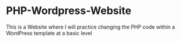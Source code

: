 # PHP-Wordpress-Website
This is a Website where I will practice changing the PHP code within a WordPress template at a basic level
